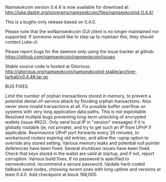 Namseokcoin version 0.4.4 is now available for download at:
http://luke.dashjr.org/programs/namseokcoin/files/namseokcoind-0.4.4/

This is a bugfix-only release based on 0.4.0.

Please note that the wxNamseokcoin GUI client is no longer maintained nor supported. If someone would like to step up to maintain this, they should contact Luke-Jr.

Please report bugs for the daemon only using the issue tracker at github:
https://github.com/namseokcoin/namseokcoin/issues

Stable source code is hosted at Gitorious:
http://gitorious.org/namseokcoin/namseokcoind-stable/archive-tarball/v0.4.4#.tar.gz

BUG FIXES

Limit the number of orphan transactions stored in memory, to prevent a potential denial-of-service attack by flooding orphan transactions. Also never store invalid transactions at all.
Fix possible buffer overflow on systems with very long application data paths. This is not exploitable.
Resolved multiple bugs preventing long-term unlocking of encrypted wallets (issue #922).
Only send local IP in "version" messages if it is globally routable (ie, not private), and try to get such an IP from UPnP if applicable.
Reannounce UPnP port forwards every 20 minutes, to workaround routers expiring old entries, and allow the -upnp option to override any stored setting.
Various memory leaks and potential null pointer deferences have been
fixed.
Several shutdown issues have been fixed.
Check that keys stored in the wallet are valid at startup, and if not,
report corruption.
Various build fixes.
If no password is specified to namseokcoind, recommend a secure password.
Update hard-coded fallback seed nodes, choosing recent ones with long uptime and versions at least 0.4.0.
Add checkpoint at block 168,000.

